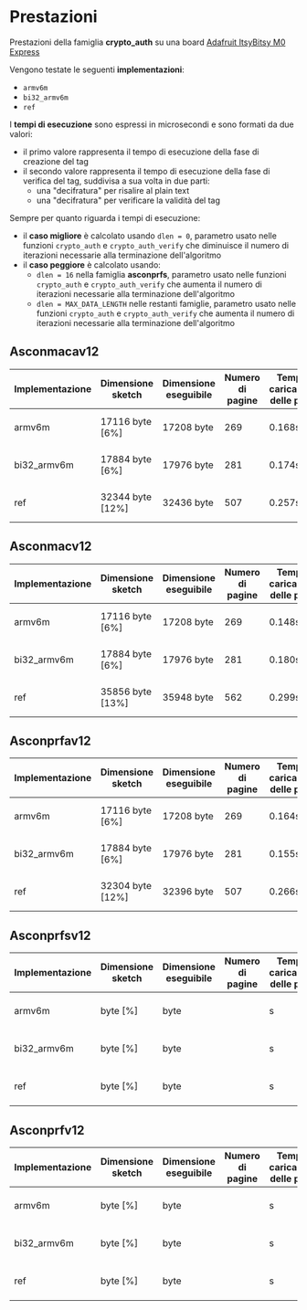 # Prestazioni

Prestazioni della famiglia **crypto_auth** su una board [Adafruit ItsyBitsy M0 Express](https://www.adafruit.com/product/3727)

Vengono testate le seguenti **implementazioni**:
* `armv6m`
* `bi32_armv6m`
* `ref`

I **tempi di esecuzione** sono espressi in microsecondi e sono formati da due valori:
* il primo valore rappresenta il tempo di esecuzione della fase di creazione del tag
* il secondo valore rappresenta il tempo di esecuzione della fase di verifica del tag, suddivisa a sua volta in due parti:
  * una "decifratura" per risalire al plain text
  * una "decifratura" per verificare la validità del tag

Sempre per quanto riguarda i tempi di esecuzione:
* il **caso migliore** è calcolato usando `dlen = 0`, parametro usato nelle funzioni `crypto_auth` e `crypto_auth_verify` che diminuisce il numero di iterazioni necessarie alla terminazione dell'algoritmo
* il **caso peggiore** è calcolato usando:
  * `dlen = 16` nella famiglia **asconprfs**, parametro usato nelle funzioni `crypto_auth` e `crypto_auth_verify` che aumenta il numero di iterazioni necessarie alla terminazione dell'algoritmo
  * `dlen = MAX_DATA_LENGTH` nelle restanti famiglie, parametro usato nelle funzioni `crypto_auth` e `crypto_auth_verify` che aumenta il numero di iterazioni necessarie alla terminazione dell'algoritmo

## Asconmacav12

| Implementazione | Dimensione sketch | Dimensione eseguibile | Numero di pagine | Tempo di caricamento delle pagine | Spazio variabili globali | Spazio variabili locali | Tempo di esecuzione (migliore) | Tempo di esecuzione (peggiore) |
| --------------- | ----------------- | --------------------- | ---------------- | --------------------------------- | ------------------------ | ----------------------- | ------------------------------ | ------------------------------ |
| armv6m          | 17116 byte [6%]   | 17208 byte            | 269              | 0.168s                            | 2404 byte [7%]           | 30364 byte              | 116 e 239                      | 1323 e 2659                    |
| bi32_armv6m     | 17884 byte [6%]   | 17976 byte            | 281              | 0.174s                            | 2404 byte [7%]           | 30364 byte              | 120 e 256                      | 1540 e 3077                    |
| ref             | 32344 byte [12%]  | 32436 byte            | 507              | 0.257s                            | 2404 byte [7%]           | 30364 byte              | 167 e 351                      | 2102 e 4219                    |

## Asconmacv12

| Implementazione | Dimensione sketch | Dimensione eseguibile | Numero di pagine | Tempo di caricamento delle pagine | Spazio variabili globali | Spazio variabili locali | Tempo di esecuzione (migliore) | Tempo di esecuzione (peggiore) |
| --------------- | ----------------- | --------------------- | ---------------- | --------------------------------- | ------------------------ | ----------------------- | ------------------------------ | ------------------------------ |
| armv6m          | 17116 byte [6%]   | 17208 byte            | 269              | 0.148s                            | 2404 byte [7%]           | 30364 byte              | 116 e 238                      | 2116 e 4240                    |
| bi32_armv6m     | 17884 byte [6%]   | 17976 byte            | 281              | 0.180s                            | 2404 byte [7%]           | 30364 byte              | 120 e 249                      | 2303 e 4598                    |
| ref             | 35856 byte [13%]  | 35948 byte            | 562              | 0.299s                            | 2404 byte [7%]           | 30364 byte              | 169 e 345                      | 3227 e 6461                    |

## Asconprfav12

| Implementazione | Dimensione sketch | Dimensione eseguibile | Numero di pagine | Tempo di caricamento delle pagine | Spazio variabili globali | Spazio variabili locali | Tempo di esecuzione (migliore) | Tempo di esecuzione (peggiore) |
| --------------- | ----------------- | --------------------- | ---------------- | --------------------------------- | ------------------------ | ----------------------- | ------------------------------ | ------------------------------ |
| armv6m          | 17116 byte [6%]   | 17208 byte            | 269              | 0.164s                            | 2404 byte [7%]           | 30364 byte              | 115 e 239                      | 1323 e 2660                    |
| bi32_armv6m     | 17884 byte [6%]   | 17976 byte            | 281              | 0.155s                            | 2404 byte [7%]           | 30364 byte              | 121 e 249                      | 1533 e 3077                    |
| ref             | 32304 byte [12%]  | 32396 byte            | 507              | 0.266s                            | 2404 byte [7%]           | 30364 byte              | 167 e 350                      | 2101 e 4210                    |

## Asconprfsv12

| Implementazione | Dimensione sketch | Dimensione eseguibile | Numero di pagine | Tempo di caricamento delle pagine | Spazio variabili globali | Spazio variabili locali | Tempo di esecuzione (migliore) | Tempo di esecuzione (peggiore) |
| --------------- | ----------------- | --------------------- | ---------------- | --------------------------------- | ------------------------ | ----------------------- | ------------------------------ | ------------------------------ |
| armv6m          |  byte [%]   |  byte            |               | s                            | 2404 byte [7%]           | 30364 byte              |  e                       |  e                       |
| bi32_armv6m     |  byte [%]   |  byte            |               | s                            | 2404 byte [7%]           | 30364 byte              |  e                       |  e                       |
| ref             |  byte [%]  |  byte            |               | s                            | 2404 byte [7%]           | 30364 byte              |  e                       |  e                      |

## Asconprfv12

| Implementazione | Dimensione sketch | Dimensione eseguibile | Numero di pagine | Tempo di caricamento delle pagine | Spazio variabili globali | Spazio variabili locali | Tempo di esecuzione (migliore) | Tempo di esecuzione (peggiore) |
| --------------- | ----------------- | --------------------- | ---------------- | --------------------------------- | ------------------------ | ----------------------- | ------------------------------ | ------------------------------ |
| armv6m          |  byte [%]   |  byte            |               | s                            | 2404 byte [7%]           | 30364 byte              |  e                       |  e                       |
| bi32_armv6m     |  byte [%]   |  byte            |               | s                            | 2404 byte [7%]           | 30364 byte              |  e                       |  e                       |
| ref             |  byte [%]  |  byte            |               | s                            | 2404 byte [7%]           | 30364 byte              |  e                       |  e                      |

